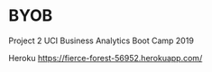 # BYOB
Project 2 UCI Business Analytics Boot Camp 2019

Heroku https://fierce-forest-56952.herokuapp.com/
